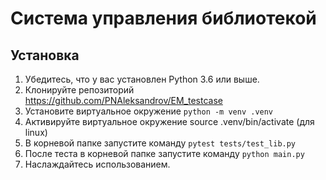 # Система управления библиотекой
## Установка

1. Убедитесь, что у вас установлен Python 3.6 или выше.
2. Клонируйте репозиторий https://github.com/PNAleksandrov/EM_testcase
3. Установите виртуальное окружение `python -m venv .venv`
4. Активируйте виртуальное окружение source .venv/bin/activate (для linux)
5. В корневой папке запустите команду  `pytest tests/test_lib.py`
6. После теста в корневой папке запустите команду `python main.py`
7. Наслаждайтесь использованием.